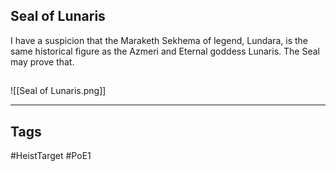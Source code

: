 ## Seal of Lunaris
I have a suspicion that the Maraketh Sekhema of legend, Lundara, is the same historical
figure as the Azmeri and Eternal goddess Lunaris. The Seal may prove that.
## 
![[Seal of Lunaris.png]]

---
## Tags
#HeistTarget
#PoE1 